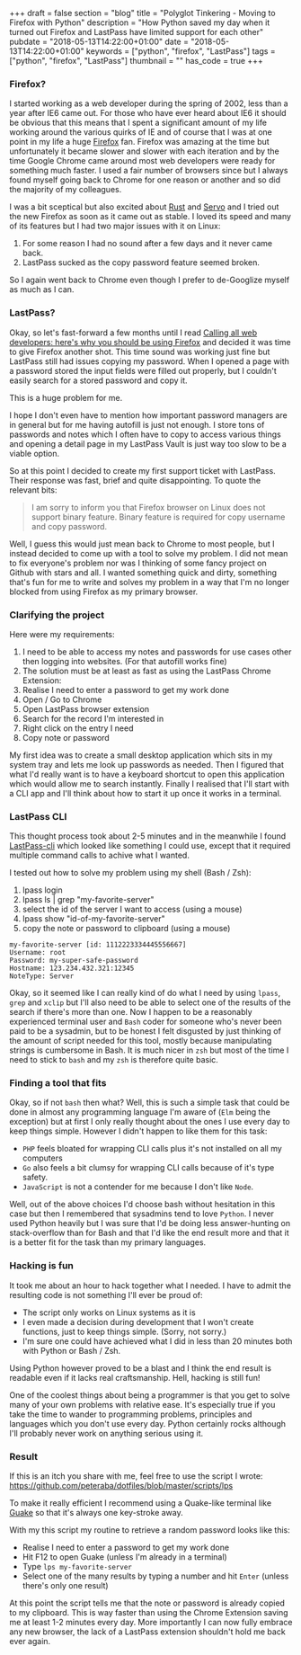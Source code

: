 +++
draft = false
section = "blog"
title = "Polyglot Tinkering - Moving to Firefox with Python"
description = "How Python saved my day when it turned out Firefox and LastPass have limited support for each other"
pubdate = "2018-05-13T14:22:00+01:00"
date = "2018-05-13T14:22:00+01:00"
keywords = ["python", "firefox", "LastPass"]
tags = ["python", "firefox", "LastPass"]
thumbnail = ""
has_code = true
+++

### Firefox?

I started working as a web developer during the spring of 2002, less than a year after IE6 came out.
For those who have ever heard about IE6 it should be obvious that this means
that I spent a significant amount of my life working around the various quirks of IE and of course
that I was at one point in my life a huge [Firefox](https://www.mozilla.org/en-US/firefox/new/?utm_medium=referral&utm_source=firefox-com) fan.
Firefox was amazing at the time but unfortunately it became slower and slower with each iteration
and by the time Google Chrome came around most web developers were ready for something much faster.
I used a fair number of browsers since but I always found myself going back to Chrome for one
reason or another and so did the majority of my colleagues.

I was a bit sceptical but also excited about [Rust](https://www.rust-lang.org/en-US/) and
[Servo](https://servo.org/) and I tried out the new Firefox as soon as it came out as stable.
I loved its speed and many of its features but I had two major issues with it on Linux:

1. For some reason I had no sound after a few days and it never came back.
2. LastPass sucked as the copy password feature seemed broken.

So I again went back to Chrome even though I prefer to de-Googlize myself as much as I can.

### LastPass?

Okay, so let's fast-forward a few months until I read
[Calling all web developers: here's why you should be using Firefox](https://stories.jotform.com/calling-all-web-developers-heres-why-you-should-be-using-firefox-983f012d4aec)
and decided it was time to give Firefox another shot.
This time sound was working just fine but LastPass still had issues copying my password.
When I opened a page with a password stored the input fields were filled out properly, but I couldn't
easily search for a stored password and copy it.

This is a huge problem for me.

I hope I don't even have to mention how important password managers are in general but for me having autofill
is just not enough. I store tons of passwords and notes which I often have to copy to access various things
and opening a detail page in my LastPass Vault is just way too slow to be a viable option.

So at this point I decided to create my first support ticket with LastPass.
Their response was fast, brief and quite disappointing. To quote the relevant bits:

> I am sorry to inform you that Firefox browser on Linux does not support binary feature.
> Binary feature is required for copy username and copy password.

Well, I guess this would just mean back to Chrome to most people, but I instead decided to come up
with a tool to solve my problem.
I did not mean to fix everyone's problem nor was I thinking of some fancy project on Github with stars and all.
I wanted something quick and dirty, something that's fun for me to write and solves my problem in a way that
I'm no longer blocked from using Firefox as my primary browser.

### Clarifying the project

Here were my requirements:

1. I need to be able to access my notes and passwords for use cases other then logging into websites. (For that autofill works fine)
2. The solution must be at least as fast as using the LastPass Chrome Extension:
  1. Realise I need to enter a password to get my work done
  2. Open / Go to Chrome
  3. Open LastPass browser extension
  4. Search for the record I'm interested in
  5. Right click on the entry I need
  6. Copy note or password

My first idea was to create a small desktop application which sits in my system tray and lets me look up passwords as needed.
Then I figured that what I'd really want is to have a keyboard shortcut to open this application which would allow me to
search instantly.
Finally I realised that I'll start with a CLI app and I'll think about how to start it up once it works in a terminal.

### LastPass CLI

This thought process took about 2-5 minutes and in the meanwhile I found
[LastPass-cli](https://github.com/LastPass/LastPass-cli) which looked like something I could use,
except that it required multiple command calls to achive what I wanted.

I tested out how to solve my problem using my shell (Bash / Zsh):

1. lpass login
2. lpass ls | grep "my-favorite-server"
3. select the id of the server I want to access (using a mouse)
4. lpass show "id-of-my-favorite-server"
5. copy the note or password to clipboard (using a mouse)

```
my-favorite-server [id: 1112223334445556667]
Username: root
Password: my-super-safe-password
Hostname: 123.234.432.321:12345
NoteType: Server
```

Okay, so it seemed like I can really kind of do what I need by using `lpass`, `grep` and `xclip`
but I'll also need to be able to select one of the results of the search if there's more than one.
Now I happen to be a reasonably experienced terminal user and `Bash` coder for someone who's never been paid to be a sysadmin,
but to be honest I felt disgusted by just thinking of the amount of script needed for this tool, mostly because manipulating
strings is cumbersome in Bash. It is much nicer in `zsh` but most of the time I need to stick to `bash` and my `zsh` is
therefore quite basic.

### Finding a tool that fits

Okay, so if not `bash` then what? Well, this is such a simple task that could be done in almost any programming language
I'm aware of (`Elm` being the exception) but at first I only really thought about the ones I use every day to keep things simple.
However I didn't happen to like them for this task:

- `PHP` feels bloated for wrapping CLI calls plus it's not installed on all my computers
- `Go` also feels a bit clumsy for wrapping CLI calls because of it's type safety.
- `JavaScript` is not a contender for me because I don't like `Node`.

Well, out of the above choices I'd choose bash without hesitation in this case but then I remembered that sysadmins
tend to love `Python`. I never used Python heavily but I was sure that I'd be doing less answer-hunting on stack-overflow
than for Bash and that I'd like the end result more and that it is a better fit for the task than my primary languages.

### Hacking is fun

It took me about an hour to hack together what I needed.
I have to admit the resulting code is not something I'll ever be proud of:

- The script only works on Linux systems as it is
- I even made a decision during development that I won't create functions, just to keep things simple. (Sorry, not sorry.)
- I'm sure one could have achieved what I did in less than 20 minutes both with Python or Bash / Zsh.

Using Python however proved to be a blast and I think the end result is readable even if it lacks real craftsmanship.
Hell, hacking is still fun!

One of the coolest things about being a programmer is that you get to solve many of your own problems with relative ease.
It's especially true if you take the time to wander to programming problems, principles and languages which you don't use every day.
Python certainly rocks although I'll probably never work on anything serious using it.

### Result

If this is an itch you share with me, feel free to use the script I wrote: https://github.com/peteraba/dotfiles/blob/master/scripts/lps

To make it really efficient I recommend using a Quake-like terminal like [Guake](http://guake.org/) so that it's always one key-stroke away.

With my this script my routine to retrieve a random password looks like this:

 - Realise I need to enter a password to get my work done
 - Hit F12 to open Guake (unless I'm already in a terminal)
 - Type `lps my-favorite-server`
 - Select one of the many results by typing a number and hit `Enter` (unless there's only one result)

At this point the script tells me that the note or password is already copied to my clipboard.
This is way faster than using the Chrome Extension saving me at least 1-2 minutes every day.
More importantly I can now fully embrace any new browser, the lack of a LastPass extension shouldn't hold me back ever again.